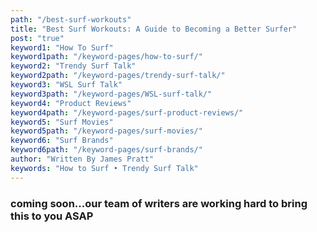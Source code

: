 ```yaml
---
path: "/best-surf-workouts"
title: "Best Surf Workouts: A Guide to Becoming a Better Surfer"
post: "true"
keyword1: "How To Surf"
keyword1path: "/keyword-pages/how-to-surf/"
keyword2: "Trendy Surf Talk"
keyword2path: "/keyword-pages/trendy-surf-talk/"
keyword3: "WSL Surf Talk"
keyword3path: "/keyword-pages/WSL-surf-talk/"
keyword4: "Product Reviews"
keyword4path: "/keyword-pages/surf-product-reviews/"
keyword5: "Surf Movies"
keyword5path: "/keyword-pages/surf-movies/"
keyword6: "Surf Brands"
keyword6path: "/keyword-pages/surf-brands/"
author: "Written By James Pratt"
keywords: "How to Surf • Trendy Surf Talk"
---
```

<!---Best Workouts for Surfers
There are a couple different types of workouts you can do to improve your surfing: Body weight exercises, Swimming workouts (in a lap pool), Paddling workouts and Yoga/Flexibility workouts. 

Body weight exercises are good if you are stuck at home during quarantining and you want something to do to keep in shape when you can get back in the water. 

The swimming workout mentioned in this blog post is good for getting ready for better breath holding and big wave surfing. 

The paddling workout will help you paddle into waves better and possibly catch more waves, I believe that working on your padding is the most beneficial to you as a surf as it will help you get more waves.

Yoga and Flexibility workouts will be additionally helpful as they will allow you to be able to use your body better when trying to do bigger better mauvers. If you ever see people in surfing magazines doing something crazy, they are always in some crazy pretzel like shape that requires some flexibility.

Body Weight Exercises
Surfing is a whole body experience, so the body weight exercise is a full body, body weight exercise.

Here is the workout:
Legs 4 set
Split Leg Squats 6 reps
Squat Jumps 5 reps
Dynamic Lunge 10 reps (each leg)
Arms 3 sets
Ring Chin Ups (or regular chinups) 5 reps
Pushups 20 reps
Band rotations 10 reps on each arm
Core 3 sets
Jack Knife 5 reps
Deadbug 7-10 reps

Here is a description of why we do each one:

Split Leg Squats: they help hip strength and flexibility
Squat Jumps: Improve squat strength, bottom turn, carves
Dynamic Lunge: hip strength and flexibility, fit into those barrels, carves, 
Ring Chin Ups/Chin Ups:  Shoulder Strength, better paddling
Pushups: chest strength, better paddling, get up, duck dive
Band Rotations: arm strength, core strength, paddling
Jack Knife: Duck Dive
Deadbug: everything

Swimming Workout
Swimming is very similar to paddleing, and can help you become a better paddler. This workout will also help you have better breath control and allow you to remain calm while taking big sets on the head.

The Workout: 
4 sets
    150 meter swim
What you do: swim at an endurance pace, then when you hit the wall, do a flip turn and swim as far as you can under water, then continue swimming and repeat.

Source: active.com
Paddling Workout
Paddling is a large part of surfing, and what's the best way to improve your padding? Paddling. If you can this is probably the best way to workout your arms to be a better paddler!!

The Workout:

2 x 100 yards at a brisk but comfortable pace (endurance).
3 x 50 yards at a faster pace than the previous set, with 10 pushups after each 50 yard effort (strength).
4 x 25 yards all out (power).
Rest for 15 to 20 seconds between each effort. Rest for 2 minutes before repeating a second round.

Source: active.com

Yoga/ Flexibility workouts
Flexibility can help you do wider stronger turns and better control

The workout: 

Downward facing dog
Upward facing dog
Pigeon pose
Warrior II
Extended side pose
Eagle pose
Boat pose



Have a good workout!! This should help you become a better surfer, and let me know how it goes!!--->

<h3>coming soon...our team of writers are working hard to bring this to you ASAP</h3>
